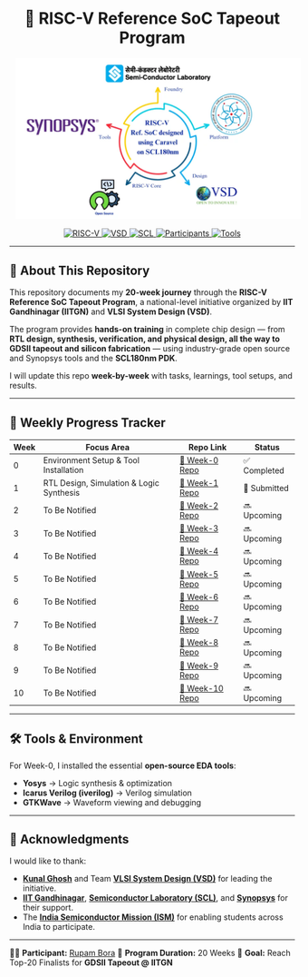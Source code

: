 <h1 align="center">
🚀 RISC-V Reference SoC Tapeout Program  
</h1>

<p align="center">
<img src="asset/VSD_IITGN_SYNP_SCL-1024x576.png" alt="VSD IITGN SCL Logo" width="800" style="display:inline-block; margin:0 10px;"/>
</p>
<p align="center">
  <a href="https://riscv.org/">
    <img src="https://img.shields.io/badge/RISC--V-Open%20ISA-blue?style=flat-square&logo=risc-v" alt="RISC-V"/>
  </a>
  <a href="https://www.vlsisystemdesign.com/soc-labs/">
    <img src="https://img.shields.io/badge/VSD-Initiative-orange?style=flat-square" alt="VSD"/>
  </a>
  <a href="https://www.scl.gov.in/">
  <img src="https://img.shields.io/badge/SCL-Tapeout-blue?style=flat-square" alt="SCL"/>
</a>
<a href="#">
  <img src="https://img.shields.io/badge/Participants-3500%2B-orange?style=flat-square" alt="Participants"/>
</a>
<a href="http://opencircuitdesign.com/">
  <img src="https://img.shields.io/badge/Tools-Open--Source-green?style=flat-square" alt="Tools"/>
</a>
</p>


---

## 📖 About This Repository  

This repository documents my **20-week journey** through the **RISC-V Reference SoC Tapeout Program**, a national-level initiative organized by **IIT Gandhinagar (IITGN)** and **VLSI System Design (VSD)**.  

The program provides **hands-on training** in complete chip design — from **RTL design, synthesis, verification, and physical design, all the way to GDSII tapeout and silicon fabrication** — using industry-grade open source and Synopsys tools and the **SCL180nm PDK**.  

I will update this repo **week-by-week** with tasks, learnings, tool setups, and results.  

---

## 📅 Weekly Progress Tracker  

| Week | Focus Area | Repo Link | Status |
|------|------------|-----------|--------|
| 0 | Environment Setup & Tool Installation | [🔗 Week-0 Repo](./week00/README.md) | ✅ Completed |
| 1 | RTL Design, Simulation & Logic Synthesis | [🔗 Week-1 Repo](./week01/README.md) | 🔄 Submitted |
| 2 | To Be Notified | [🔗 Week-2 Repo](./week02/README.md) | 🔜 Upcoming |
| 3 | To Be Notified | [🔗 Week-3 Repo](./week03/README.md) | 🔜 Upcoming |
| 4 | To Be Notified | [🔗 Week-4 Repo](./week04/README.md) | 🔜 Upcoming |
| 5 | To Be Notified | [🔗 Week-5 Repo](./week05/README.md) | 🔜 Upcoming |
| 6 | To Be Notified | [🔗 Week-6 Repo](./week06/README.md) | 🔜 Upcoming |
| 7 | To Be Notified | [🔗 Week-7 Repo](./week07/README.md) | 🔜 Upcoming |
| 8 | To Be Notified | [🔗 Week-8 Repo](./week08/README.md) | 🔜 Upcoming |
| 9 | To Be Notified | [🔗 Week-9 Repo](./week09/README.md) | 🔜 Upcoming |
| 10 | To Be Notified | [🔗 Week-10 Repo](./week10/README.md) | 🔜 Upcoming |

---

## 🛠️ Tools & Environment  

For Week-0, I installed the essential **open-source EDA tools**:  

- **Yosys** → Logic synthesis & optimization  
- **Icarus Verilog (iverilog)** → Verilog simulation  
- **GTKWave** → Waveform viewing and debugging  

---

## 🙏 Acknowledgments

I would like to thank:

* [**Kunal Ghosh**](https://github.com/kunalg123) and Team **[VLSI System Design (VSD)](https://vsdiat.vlsisystemdesign.com/)** for leading the initiative.
* [**IIT Gandhinagar**](https://iitgn.ac.in/), [**Semiconductor Laboratory (SCL)**](https://www.scl.gov.in/), and [**Synopsys**](https://www.synopsys.com/) for their support.  
* The [**India Semiconductor Mission (ISM)**](https://ism.gov.in/) for enabling students across India to participate.

---

👨‍💻 **Participant:** [Rupam Bora](https://github.com/RupamBora-ASIC)
📅 **Program Duration:** 20 Weeks
🎯 **Goal:** Reach Top-20 Finalists for **GDSII Tapeout @ IITGN**

